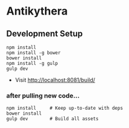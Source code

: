# Antikythera

## Development Setup

    npm install
    npm install -g bower
    bower install
    npm install -g gulp
    gulp dev

- Visit [http://localhost:8081/build/](http://localhost:8081/build/)

### after pulling new code...

    npm install     # Keep up-to-date with deps
    bower install
    gulp dev        # Build all assets
